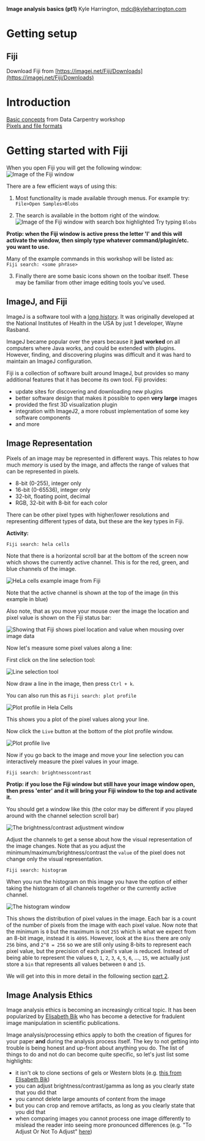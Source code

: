 **Image analysis basics (pt1)**
Kyle Harrington, mdc@kyleharrington.com

# Getting setup

## Fiji

Download Fiji from
[https://imagej.net/Fiji/Downloads](https://imagej.net/Fiji/Downloads)

# Introduction

[Basic
concepts](https://datacarpentry.org/image-processing/01-introduction/index.html)
from Data Carpentry workshop  
[Pixels and file formats](https://datacarpentry.org/image-processing/02-image-basics/index.html)

# Getting started with Fiji

When you open Fiji you will get the following window:
![Image of the Fiji window](img/fiji_toolbar.png)

There are a few efficient ways of using this:

1. Most functionality is made available through menus. For example
   try:
   `File>Open Samples>Blobs`
   
2. The search is available in the bottom right of the window.
![Image of the Fiji window with search box highlighted](img/fiji_toolbar_search.png)
Try typing `Blobs`

**Protip: when the Fiji window is active press the letter 'l' and this
will activate the window, then simply type whatever
command/plugin/etc. you want to use.**

Many of the example commands in this workshop will be listed as:  
`Fiji search: <some phrase>`

3. Finally there are some basic icons shown on the toolbar
   itself. These may be familiar from other image editing tools you've used.

## ImageJ, and Fiji

ImageJ is a software tool with a [long
history](https://en.wikipedia.org/wiki/ImageJ). It was originally
developed at the National Institutes of Health in the USA by just 1
developer, Wayne Rasband. 

ImageJ became popular over the years because it **just worked** on all
computers where Java works, and could be extended with plugins. However,
finding, and discovering plugins was difficult and it was hard to
maintain an ImageJ configuration.

Fiji is a collection of software built around ImageJ, but provides so
many additional features that it has become its own tool. Fiji
provides:

- update sites for discovering and downloading new plugins
- better software design that makes it possible to open **very large**
  images
- provided the first 3D visualization plugin
- integration with ImageJ2, a more robust implementation of some key
  software components
- and more  

## Image Representation

Pixels of an image may be represented in different ways. This relates
to how much *memory* is used by the image, and affects the range of
values that can be represented in pixels. 

- 8-bit (0-255), integer only
- 16-bit (0-65536), integer only
- 32-bit, floating point, decimal
- RGB, 32-bit with 8-bit for each color

There can be other pixel types with higher/lower resolutions and
representing different types of data, but these are the key types in Fiji.

**Activity:**

`Fiji search: hela cells`

Note that there is a horizontal scroll bar at the bottom of the screen
now which shows the currently active channel. This is for the red,
green, and blue channels of the image.

![HeLa cells example image from Fiji](img/hela_cells.png)

Note that the active channel is shown at the top of the image (in this
example in blue)

Also note, that as you move your mouse over the image the location and
pixel value is shown on the Fiji status bar:

![Showing that Fiji shows pixel location and value when mousing over
image data](img/mouse_over_pixel_location_value.png)

Now let's measure some pixel values along a line:

First click on the line selection tool:

![Line selection tool](img/fiji_line_selection.png)

Now draw a line in the image, then press `Ctrl + k`.

You can also run this as `Fiji search: plot profile`

![Plot profile in Hela Cells](img/plot_profile_hela.png)

This shows you a plot of the pixel values along your line.

Now click the `Live` button at the bottom of the plot profile window.

![Plot profile live](img/plot_profile_live.png)

Now if you go back to the image and move your line selection you can
interactively measure the pixel values in your image.

`Fiji search: brightnesscontrast`

**Protip: if you lose the Fiji window but still have your image
window open, then press 'enter' and it will bring your Fiji window to
the top and activate it.**

You should get a window like this (the color may be different if you
played around with the channel selection scroll bar)

![The brightness/contrast adjustment window](img/brightness_contrast.png)

Adjust the channels to get a sense about how the visual representation
of the image changes. Note that as you adjust the
minimum/maximum/brightness/contrast the `value` of the pixel does not
change only the visual representation.

`Fiji search: histogram`

When you run the histogram on this image you have the option of either
taking the histogram of all channels together or the currently active channel.

![The histogram window](img/histogram_window.png)

This shows the distribution of pixel values in the image. Each bar is
a count of the number of pixels from the image with each pixel
value. Now note that the minimum is `0` but the maximum is not `255`
which is what we expect from an 8-bit image, instead it is
`4095`. However, look at the `Bins` there are only `256` bins, and
`2^8 = 256` so we are still only using 8-bits to represent each pixel
value, but the precision of each pixel's value is reduced. Instead of
being able to represent the values `0`, `1`, `2`, `3`, `4`, `5`, `6`,
..., `15`, we actually just store a `bin` that represents all values
between `0` and `15`. 

We will get into this in more detail in the following section [part 2](https://ida-mdc.github.io/workshops/image_analysis_basics_2021_06_07/image_analysis_basics_pt2.html).

## Image Analysis Ethics

Image analysis ethics is becoming an increasingly critical topic. It
has been popularized by [Elisabeth
Bik](https://twitter.com/MicrobiomDigest) who has become a detective
for fradulent image manipulation in scientific publications.

Image analysis/processing ethics apply to both the creation of figures
for your paper **and** during the analysis process itself. The key to
not getting into trouble is being honest and up-front about anything
you do. The list of things to do and not do can become quite specific,
so let's just list some highlights:

- it isn't ok to clone sections of gels or Western blots (e.g. [this
  from Elisabeth
  Bik](https://twitter.com/MicrobiomDigest/status/1401415298616492034))
- you can adjust brightness/contrast/gamma as long as you clearly
  state that you did that
- you cannot delete large amounts of content from the image  
- but you can crop and remove artifacts, as long as you clearly state
  that you did that
- when comparing images you cannot process one image differently to
  mislead the reader into seeing more pronounced differences (e.g. "To
  Adjust Or Not To Adjust" [here](https://www.niehs.nih.gov/research/atniehs/labs/lep/image-analysis/image_ethics_to_adjust_or_not_to_adjust_508.pdf))

